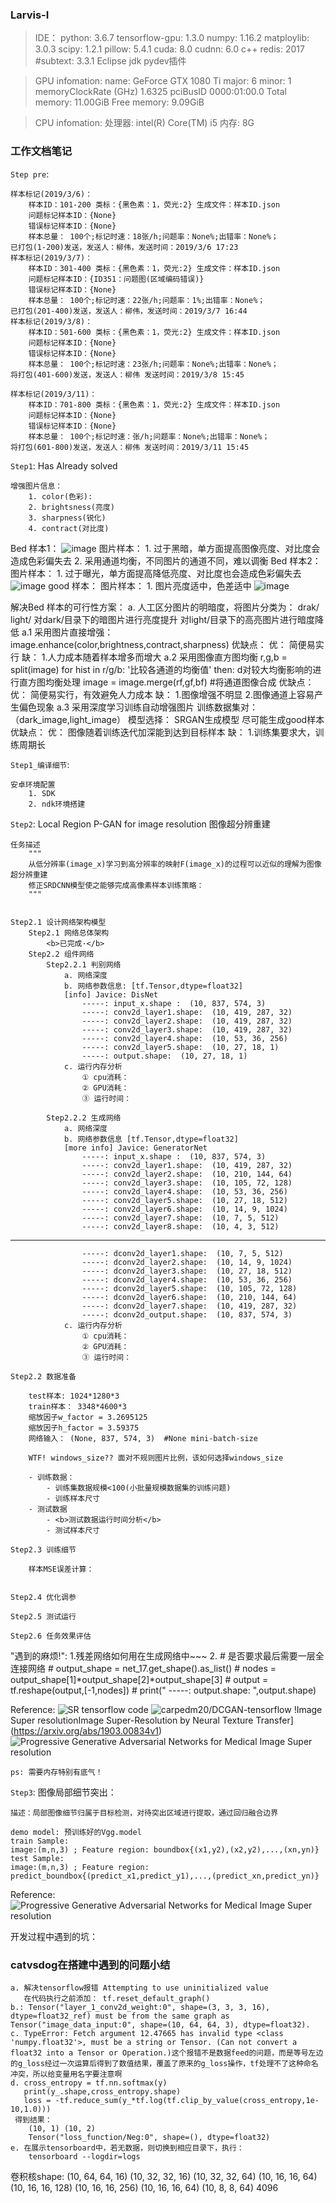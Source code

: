 ### Larvis-Ⅰ


> IDE：
	python: 3.6.7
	tensorflow-gpu: 1.3.0
	numpy: 1.16.2
	matploylib: 3.0.3
	scipy: 1.2.1
	pillow: 5.4.1
	cuda: 8.0
	cudnn: 6.0
	c++ redis: 2017
	#subtext: 3.3.1
	Eclipse
	jdk 
	pydev插件

> GPU infomation:
	name: GeForce GTX 1080 Ti
	major: 6 minor: 1 memoryClockRate (GHz) 1.6325
	pciBusID 0000:01:00.0
	Total memory: 11.00GiB
	Free memory: 9.09GiB

> CPU infomation:
	处理器: intel(R) Core(TM) i5
	内存: 8G

### 工作文档笔记

`Step pre`:
	
	样本标记(2019/3/6)：
		样本ID：101-200 类标：{黑色素：1，荧光:2} 生成文件：样本ID.json
		问题标记样本ID：{None}
		错误标记样本ID：{None}
		样本总量： 100个;标记时速：18张/h;问题率：None%;出错率：None%；
	已打包(1-200)发送，发送人：柳伟，发送时间：2019/3/6 17:23
	样本标记(2019/3/7)：
		样本ID：301-400 类标：{黑色素：1，荧光:2} 生成文件：样本ID.json
		问题标记样本ID：{ID351：问题图(区域编码错误)}
		错误标记样本ID：{None}
		样本总量： 100个;标记时速：22张/h;问题率：1%;出错率：None%；
	已打包(201-400)发送，发送人：柳伟，发送时间：2019/3/7 16:44
	样本标记(2019/3/8)：
		样本ID：501-600 类标：{黑色素：1，荧光:2} 生成文件：样本ID.json
		问题标记样本ID：{None}
		错误标记样本ID：{None}
		样本总量： 100个;标记时速：23张/h;问题率：None%;出错率：None%；
	将打包(401-600)发送，发送人：柳伟 发送时间：2019/3/8 15:45

	样本标记(2019/3/11)：
		样本ID：701-800 类标：{黑色素：1，荧光:2} 生成文件：样本ID.json
		问题标记样本ID：{None}
		错误标记样本ID：{None}
		样本总量： 100个;标记时速：张/h;问题率：None%;出错率：None%；
	将打包(601-800)发送，发送人：柳伟 发送时间：2019/3/11 15:45

`Step1`: Has Already solved
	

	增强图片信息：
		1. color(色彩): 
		2. brightsness(亮度)
		3. sharpness(锐化)
		4. contract(对比度)
Bed 样本1：
	![image]("E:/Larisvnet/data/sample/1/uvg.jpg")
	图片样本：
		1. 过于黑暗，单方面提高图像亮度、对比度会造成色彩偏失去
		2. 采用通道均衡，不同图片的通道不同，难以调衡
Bed 样本2：
	图片样本：
		1. 过于曝光，单方面提高降低亮度、对比度也会造成色彩偏失去
	![image]("E:/Larisvnet/data/sample/1/uvg.jpg")
good 样本：
	图片样本：
		1. 图片亮度适中，色差适中
	![image]("E:/Larisvnet/data/sample/298/uvg.jpg")

解决Bed 样本的可行性方案：
	a. 
		人工区分图片的明暗度，将图片分类为：
			drak/
			light/
		对dark/目录下的暗图片进行亮度提升
		对light/目录下的高亮图片进行暗度降低
		a.1 采用图片直接增强：
			image.enhance(color,brightness,contract,sharpness)
		优缺点：
			优： 简便易实行
			缺： 1.人力成本随着样本增多而增大
		a.2 采用图像直方图均衡
			r,g,b = split(image)
			for hist in r/g/b:
				'比较各通道的均衡值'
				then:
					d对较大均衡影响的进行直方图均衡处理
			image = image.merge(rf,gf,bf) #将通道图像合成
		优缺点：
			优： 简便易实行，有效避免人力成本
			缺： 1.图像增强不明显 2.图像通道上容易产生偏色现象
		a.3 采用深度学习训练自动增强图片
			训练数据集对：（dark_image,light_image）
			模型选择： SRGAN生成模型
			尽可能生成good样本
		优缺点：
			优： 图像随着训练迭代加深能到达到目标样本
			缺： 1.训练集要求大，训练周期长

`Step1_编译细节`:
	
	安卓环境配置
		1. SDK
		2. ndk环境搭建


`Step2`: Local Region P-GAN for image resolution 图像超分辨重建

	任务描述
		"""
		从低分辨率(image_x)学习到高分辨率的映射F(image_x)的过程可以近似的理解为图像超分辨重建
		修正SRDCNN模型使之能够完成高像素样本训练策略：
		"""

	
	Step2.1 设计网络架构模型
		Step2.1 网络总体架构
			<b>已完成·</b>
		Step2.2 组件网络
			Step2.2.1 判别网络
				a. 网络深度
				b. 网络参数信息: [tf.Tensor,dtype=float32]
				[info] Javice: DisNet
					-----: input_x.shape :  (10, 837, 574, 3)
					-----: conv2d_layer1.shape:  (10, 419, 287, 32)
					-----: conv2d_layer2.shape:  (10, 419, 287, 32)
					-----: conv2d_layer3.shape:  (10, 419, 287, 32)
					-----: conv2d_layer4.shape:  (10, 53, 36, 256)
					-----: conv2d_layer5.shape:  (10, 27, 18, 1)
					-----: output.shape:  (10, 27, 18, 1)
				c. 运行内存分析
					① cpu消耗：
					② GPU消耗：
					③ 运行时间：

			Step2.2.2 生成网络					
				a. 网络深度
				b. 网络参数信息 [tf.Tensor,dtype=float32]
				[more info] Javice: GeneratorNet
					-----: input_x.shape :  (10, 837, 574, 3)
					-----: conv2d_layer1.shape:  (10, 419, 287, 32)
					-----: conv2d_layer2.shape:  (10, 210, 144, 64)
					-----: conv2d_layer3.shape:  (10, 105, 72, 128)
					-----: conv2d_layer4.shape:  (10, 53, 36, 256)
					-----: conv2d_layer5.shape:  (10, 27, 18, 512)
					-----: conv2d_layer6.shape:  (10, 14, 9, 1024)
					-----: conv2d_layer7.shape:  (10, 7, 5, 512)
					-----: conv2d_layer8.shape:  (10, 4, 3, 512)
------------------------------------------------------------------------------------
					-----: dconv2d_layer1.shape:  (10, 7, 5, 512)
					-----: dconv2d_layer2.shape:  (10, 14, 9, 1024)
					-----: dconv2d_layer3.shape:  (10, 27, 18, 512)
					-----: dconv2d_layer4.shape:  (10, 53, 36, 256) 
					-----: dconv2d_layer5.shape:  (10, 105, 72, 128)
					-----: dconv2d_layer6.shape:  (10, 210, 144, 64)
					-----: dconv2d_layer7.shape:  (10, 419, 287, 32)
					-----: dconv2d_output.shape:  (10, 837, 574, 3)
				c. 运行内存分析					
					① cpu消耗：
					② GPU消耗：
					③ 运行时间：

	Step2.2 数据准备
		
		test样本: 1024*1280*3
		train样本： 3348*4600*3
		缩放因子w_factor = 3.2695125
		缩放因子h_factor = 3.59375
		网络输入： (None, 837, 574, 3)  #None mini-batch-size 

		WTF! windows_size?? 面对不规则图片比例，该如何选择windows_size

		- 训练数据：
			- 训练集数据规模<100(小批量规模数据集的训练问题)
			- 训练样本尺寸
		- 测试数据
			- <b>测试数据运行时间分析</b>
			- 测试样本尺寸
	
	Step2.3 训练细节

		样本MSE误差计算：
			

	Step2.4 优化调参
	
	Step2.5 测试运行
	
	Step2.6 任务效果评估

"遇到的麻烦!":
	1.残差网络如何用在生成网络中~~~
	2.	# 是否要求最后需要一层全连接网络
		# output_shape = net_17.get_shape().as_list()
		# nodes = output_shape[1]*output_shape[2]*output_shape[3]
		# output = tf.reshape(output,[-1,nodes])
		# print("		-----: output.shape: ",output.shape)

Reference:
    ![SR tensorflow code](https://github.com/tegg89/SRCNN-Tensorflow)
    ![carpedm20/DCGAN-tensorflow](https://github.com/carpedm20/DCGAN-tensorflow)
    !Image Super resolutionImage Super-Resolution by Neural Texture Transfer](https://arxiv.org/abs/1903.00834v1)
    ![Progressive Generative Adversarial Networks for
Medical Image Super resolution](https://arxiv.org/)

	
	ps: 需要内存特别有底气！

`Step3`: 图像局部细节突出：

	描述：局部图像细节归属于目标检测，对待突出区域进行提取，通过回归融合边界

	demo model: 预训练好的Vgg.model
	train Sample:
	image:(m,n,3) ; Feature region: boundbox{(x1,y2),(x2,y2),...,(xn,yn)}
	test Sample:
	image:(m,n,3) ; Feature region: predict_boundbox{(predict_x1,predict_y1),...,(predict_xn,predict_yn)}

Reference:
	![Progressive Generative Adversarial Networks for
	Medical Image Super resolution](https://arxiv.org/)


开发过程中遇到的坑：

### catvsdog在搭建中遇到的问题小结

	a. 解决tensorflow报错 Attempting to use uninitialized value 
	   在代码执行之前添加： tf.reset_default_graph()
	b.: Tensor("layer_1_conv2d_weight:0", shape=(3, 3, 3, 16), dtype=float32_ref) must be from the same graph as Tensor("image_data_input:0", shape=(10, 64, 64, 3), dtype=float32).
	c. TypeError: Fetch argument 12.47665 has invalid type <class 'numpy.float32'>, must be a string or Tensor. (Can not convert a float32 into a Tensor or Operation.)这个报错不是数据feed的问题，而是等号左边的g_loss经过一次运算后得到了数值结果，覆盖了原来的g_loss操作，tf处理不了这种命名冲突，所以给变量用名字要注意啊
	d. cross_entropy = tf.nn.softmax(y)
	   print(y_.shape,cross_entropy.shape)
	   loss = -tf.reduce_sum(y_*tf.log(tf.clip_by_value(cross_entropy,1e-10,1.0)))
	 得到结果：
	 	(10, 1) (10, 2)
		Tensor("loss_function/Neg:0", shape=(), dtype=float32)
	e. 在展示tensorboard中，若无数据，则切换到相应目录下，执行：
		tensorboard --logdir=logs


卷积核shape:
	(10, 64, 64, 16)
	(10, 32, 32, 16)
	(10, 32, 32, 64)
	(10, 16, 16, 64)
	(10, 16, 16, 128)
	(10, 16, 16, 256)
	(10, 16, 16, 64)
	(10, 8, 8, 64)
	4096